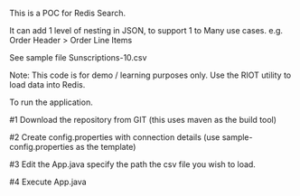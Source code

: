 This is a POC for Redis Search.

It can add 1 level of nesting in JSON, to support 1 to Many use cases. e.g. Order Header > Order Line Items

See sample file Sunscriptions-10.csv

Note: This code is for demo / learning purposes only. Use the RIOT utility to load data into Redis.

To run the application.

#1 Download the repository from GIT (this uses maven as the build tool)

#2 Create config.properties with connection details (use sample-config.properties as the template)

#3 Edit the App.java specify the path the csv file you wish to load.

#4 Execute App.java

